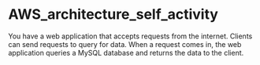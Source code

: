 # AWS_architecture_self_activity
 You have a web application that accepts requests from the internet. Clients can send requests to query for data. When a request comes in, the web application queries a MySQL database and returns the data to the client.
